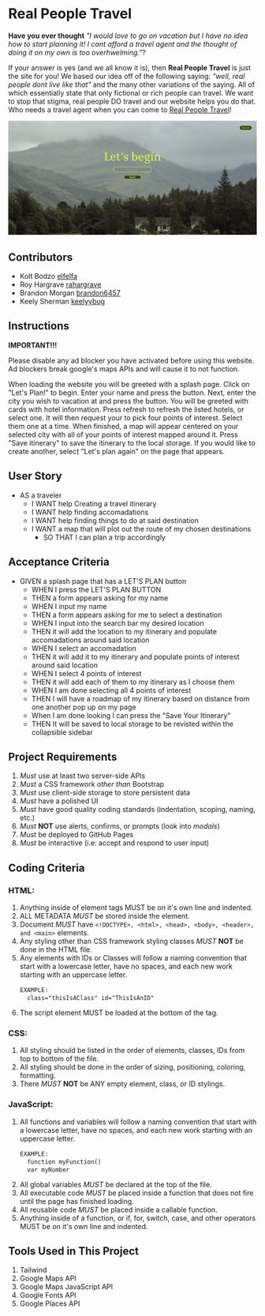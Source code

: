 # Real People Travel

**Have you ever thought** _"I would love to go on vacation but I have no idea how to start planning it! I cant afford a travel agent and the thought of doing it on my own is too overhwelming."_?

If your answer is yes (and we all know it is), then **Real People Travel** is just the site for you! We based our idea off of the following saying: _"well, real people dont live like that"_ and the many other variations of the saying. All of which essentially state that only fictional or rich people can travel. We want to stop that stigma, real people DO travel and our website helps you do that. Who needs a travel agent when you can come to [Real People Travel](https://elfelfa.github.io/Real-People-Travel/)!

![Real People Travel home page screenshot](/assets/images/Page1.png)

## Contributors
* Kolt Bodzo [elfelfa](https://github.com/Elfelfa)
* Roy Hargrave [rahargrave](https://github.com/rahargrave)
* Brandon Morgan [brandon6457](https://github.com/brandon6457)
* Keely Sherman [keelyybug](https://github.com/keelyybug)

## Instructions

**IMPORTANT!!!**
  
  Please disable any ad blocker you have activated before using this website. Ad blockers break google's maps APIs and will cause it to not function.

   When loading the website you will be greeted with a splash page. Click on "Let's Plan!" to begin. Enter your name and press the button. Next, enter the city you wish to vacation at and press the button. You will be greeted with cards with hotel information. Press refresh to refresh the listed hotels, or select one. It will then request your to pick four points of interest. Select them one at a time. When finished, a map will appear centered on your selected city with all of your points of interest mapped around it. Press "Save itinerary" to save the itinerary to the local storage. If you would like to create another, select "Let's plan again" on the page that appears.

## User Story


* AS a traveler
    * I WANT help Creating a travel itinerary 
    * I WANT help finding accomadations
    * I WANT help finding things to do at said destination
    * I WANT a map that will plot out the route of my chosen destinations
        * SO THAT I can plan a trip accordingly


## Acceptance Criteria

* GIVEN a splash page that has a LET'S PLAN button
    * WHEN I press the LET'S PLAN BUTTON
    * THEN a form appears asking for my name
    * WHEN I input my name
    * THEN a form appears asking for me to select a destination
    * WHEN I input into the search bar my desired location
    * THEN it will add the location to my itinerary and populate accomadations around said location
    * WHEN I select an accomadation
    * THEN it will add it to my itinerary and populate points of interest around said location
    * WHEN I select 4 points of interest
    * THEN it will add each of them to my itinerary as I choose them
    * WHEN I am done selecting all 4 points of interest
    * THEN I will have a roadmap of my itinerary based on distance from one another pop up on my page
    * When I am done looking I can press the "Save Your Itinerary"
    * THEN It will be saved to local storage to be revisted within the collapsible sidebar


## Project Requirements

1. _Must_ use at least two server-side APIs
2. _Must_ a CSS framework *other than* Bootstrap
3. _Must_ use client-side storage to store persistent data
4. _Must_ have a polished UI
5. _Must_ have good quality coding standards (indentation, scoping, naming, etc.)
6. _Must_ **NOT** use alerts, confirms, or prompts (look into *modals*)
7. _Must_ be deployed to GitHub Pages
8. _Must_ be interactive (i.e: accept and respond to user input)


## Coding Criteria

### HTML:

1. Anything inside of element tags MUST be on it's own line and indented.
2. ALL METADATA _MUST_ be stored inside the <head> element.
3. Document _MUST_ have `<!DOCTYPE>, <html>, <head>, <body>, <header>, and <main>` elements.
4. Any styling other than CSS framework styling classes _MUST_ **NOT** be done in the HTML file.
5. Any elements with IDs or Classes will follow a naming convention that start with a lowercase letter, 
    have no spaces, and each new work starting with an uppercase letter.
    ```
    EXAMPLE:
      class="thisIsAClass" id="ThisIsAnID"
    ```
6. The script element MUST be loaded at the bottom of the <body> tag.


### CSS:

1. All styling should be listed in the order of elements, classes, IDs from top to bottom of the file.
2. All styling should be done in the order of sizing, positioning, coloring, formatting.
3. There _MUST_ **NOT** be ANY empty element, class, or ID stylings.


### JavaScript:

1. All functions and variables will follow a naming convention that start with a lowercase letter, 
    have no spaces, and each new work starting with an uppercase letter.
    ```
    EXAMPLE:
      function myFunction()
      var myNumber
    ```  
2. All global variables _MUST_ be declared at the top of the file.
3. All executable code _MUST_ be placed inside a function that does not fire until the page has finished loading.
4. All reusable code _MUST_ be placed inside a callable function.
5. Anything inside of a function, or if, for, switch, case, and other operators MUST be on it's own line and indented.

## Tools Used in This Project
1. Tailwind
2. Google Maps API
3. Google Maps JavaScript API
4. Google Fonts API
5. Google Places API

